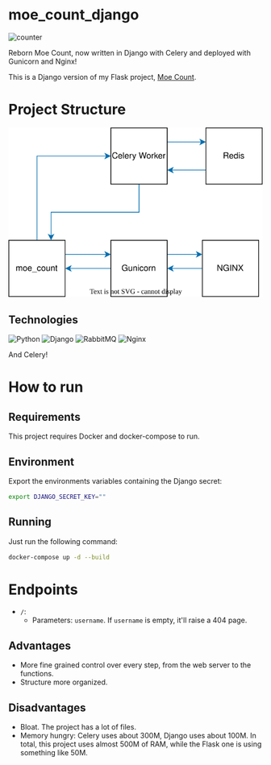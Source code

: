 # moe_count_django

![counter](https://count.kamuridesu.com/?username=moe_count_reborn)

Reborn Moe Count, now written in Django with Celery and deployed with Gunicorn and Nginx!

This is a Django version of my Flask project, [Moe Count](https://github.com/kamuridesu/moe_count).

# Project Structure

<img src="diagrams/diagram.svg"/>

## Technologies

<!--START_SECTION:stack-->
![Python](https://img.shields.io/badge/python-3670A0?style=for-the-badge&logo=python&logoColor=ffdd54)
![Django](https://img.shields.io/badge/django-%23092E20.svg?style=for-the-badge&logo=django&logoColor=white)
![RabbitMQ](https://img.shields.io/badge/rabbitmq-FF6600?style=for-the-badge&logo=rabbitmq&logoColor=white)
![Nginx](https://img.shields.io/badge/nginx-%23009639.svg?style=for-the-badge&logo=nginx&logoColor=white)
<!--END_SECTION:stack-->

And Celery!

# How to run

## Requirements

This project requires Docker and docker-compose to run.

## Environment
Export the environments variables containing the Django secret:

```sh
export DJANGO_SECRET_KEY=""
```

## Running

Just run the following command:

```sh
docker-compose up -d --build
```

# Endpoints

- `/`:
  - Parameters: `username`. If `username` is empty, it'll raise a 404 page.

## Advantages
- More fine grained control over every step, from the web server to the functions.
- Structure more organized.
## Disadvantages
- Bloat. The project has a lot of files.
- Memory hungry: Celery uses about 300M, Django uses about 100M. In total, this project uses almost 500M of RAM, while the Flask one is using something like 50M.
